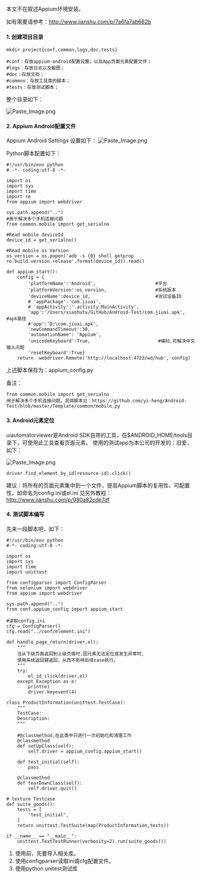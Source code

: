 ﻿本文不在叙述Appium环境安装。
 
如有需要请参考：http://www.jianshu.com/p/7a6fa7ab662b

#### 1. 创建项目目录
```
mkdir project{conf,common,logs,doc,tests}

#conf：存放appium-android配置设置，以及App页面元素配置文件；
#logs：存放日志以及截图；
#doc：存放文档；
#common：存放工具类的脚本；
#tests：存放测试脚本；
```
整个目录如下：

![Paste_Image.png](http://upload-images.jianshu.io/upload_images/1534169-a8b83a1eae33cb97.png?imageMogr2/auto-orient/strip%7CimageView2/2/w/1240)

#### 2. Appium Android配置文件
Appium Android Settings 设置如下：
![Paste_Image.png](http://upload-images.jianshu.io/upload_images/1534169-39e8fa8d2c7159eb.png?imageMogr2/auto-orient/strip%7CimageView2/2/w/1240)

Python脚本配置如下：
```
#!/usr/bin/env python
# -*- coding:utf-8 -*-

import os
import sys
import time
import re
from appium import webdriver

sys.path.append("..")
#用于解决多个手机连接问题
from common.mobile import get_serialno

#Read mobile deviceId
device_id = get_serialno()

#Read mobile os Version
os_version = os.popen('adb -s {0} shell getprop ro.build.version.release'.format(device_id)).read()
    
def appium_start():
    config = {
        'platformName':'Android',                      #平台
        'platformVersion':os_version,                  #系统版本
        'deviceName':device_id,                        #测试设备ID
        # 'appPackage':'com.jiuai',
        # 'appActivity':'.activity.MainActivity',
        'app':'/Users/xiaohutu/GitHub/Android-Test/com.jiuai.apk',      #apk路径
        #'app':'D:\com.jiuai.apk',
        'newCommandTimeout':30,    
        'automationName': 'Appium',
        'unicodeKeyboard':True,                         #编码,可解决中文输入问题
        'resetKeyboard':True}
    return  webdriver.Remote('http://localhost:4723/wd/hub', config)
```
 上述脚本保存为：appium_config.py

备注：
```
from common.mobile import get_serialno
用于解决多个手机连接问题。具体脚本见：https://github.com/yi-heng/Android-Test/blob/master/Template/common/mobile.py
```
#### 3. Android元素定位
uiautomatorviewer是Android SDK自带的工具，在$ANDROID_HOME/tools目录下，可使用此工具查看页面元素。
使用的测试app为本公司的开发的：旧爱，如下：

![Paste_Image.png](http://upload-images.jianshu.io/upload_images/1534169-a980b2dd7240a5cf.png?imageMogr2/auto-orient/strip%7CimageView2/2/w/1240)
```
driver.find_element_by_id(resource-id).click()
```
建议：将所有的页面元素集中到一个文件，提高Appium脚本的复用性、可配置性，如命名为config.ini或el.ini
见另外教程：http://www.jianshu.com/p/980a82cde7df

#### 4. 测试脚本编写
先来一段脚本吧，如下：
```
#!/usr/bin/env python
#-*- coding:utf-8 -*-

import os
import sys
import time
import unittest

from configparser import ConfigParser
from selenium import webdriver
from appium import webdriver

sys.path.append("..")
from conf.appium_config import appium_start

#读取config.ini
cfg = ConfigParser()
cfg.read("../conf/element.ini")

def handle_page_return(driver,el):
    """
    当从下级页面返回到上级页面时,因元素无法定位或发生异常时,
    使用系统返回键返回，从而不影响后续case执行。
    """
    try:
        el_id_click(driver,el)
    except Exception as e:
        print(e)
        driver.keyevent(4)

class ProductInformation(unittest.TestCase):
    """
    TestCase: 
    Description: 
    """

    #@classmethod,在此类中只进行一次初始化和清理工作 
    @classmethod
    def setUpClass(self):
        self.driver = appium_config.appium_start()

    def test_initial(self):
        pass

    @classmethod
    def tearDownClass(self):
        self.driver.quit()

# texture Testcase
def suite_goods():
    tests = [
        "test_initial",        
    ]
    return unittest.TestSuite(map(ProductInformation,tests))

if __name__ == "__main__":
    unittest.TextTestRunner(verbosity=2).run(suite_goods())

```
1. 使用前，先要导入相关库。
2. 使用configparser读取ini或cfg配置文件。
3. 使用python unitest测试库
